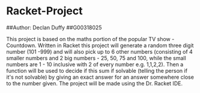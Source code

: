 # Racket-Project
##Author: Declan Duffy
##G00318025

This project is based on the maths portion of the popular TV show - Countdown. Written in Racket this project will generate a random three digit number (101 -999) and will also pick up to 6 other numbers (consisting of 4 smaller numbers and 2 big numbers - 25, 50, 75 and 100, while the small numbers are 1 - 10 inclusive with 2 of every number e.g. 1,1,2,2). Then a function will be used to decide if this sum if solvable (telling the person if it's not solvable) by giving an exact answer for an answer somewhere close to the number given. The project will be made using the Dr. Racket IDE.
